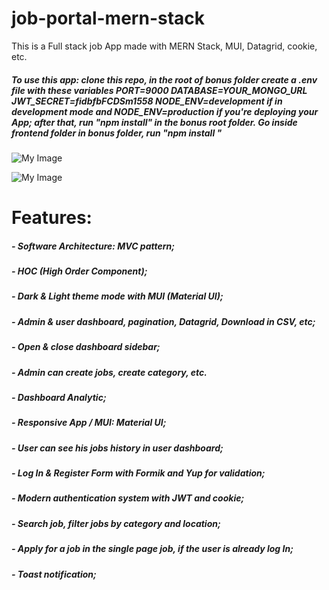 # job-portal-mern-stack
This is a Full stack job App made with MERN Stack, MUI, Datagrid, cookie, etc.
##### To use this app: clone this repo, in the root of bonus folder create a .env file with these variables PORT=9000 DATABASE=YOUR_MONGO_URL JWT_SECRET=fidbfbFCDSm1558 NODE_ENV=development if in development mode and NODE_ENV=production if you're deploying your App; after that, run "npm install" in the bonus root folder. Go inside frontend folder in bonus folder, run "npm install "

![My Image](bonus/frontend/src/images/jobportaledit.png)

![My Image](bonus/frontend/src/images/dashboardjob.png)



# Features:
##### - Software Architecture: MVC pattern;
##### - HOC (High Order Component);
##### - Dark & Light theme mode with MUI (Material UI);
##### - Admin & user dashboard, pagination, Datagrid, Download in CSV, etc;
##### - Open & close dashboard sidebar;
##### - Admin can create jobs, create category, etc.
##### - Dashboard Analytic;
##### - Responsive App / MUI: Material UI;
##### - User can see his jobs history in user dashboard;
##### - Log In & Register Form with Formik and Yup for validation;
##### - Modern authentication system with JWT and cookie;
##### - Search job, filter jobs by category and location;
##### - Apply for a job in the single page job, if the user is already log In;
##### - Toast notification;


